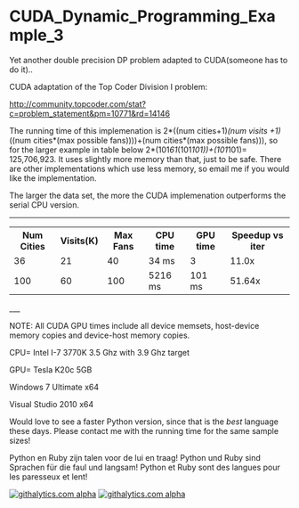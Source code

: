 CUDA_Dynamic_Programming_Example_3
==================================

Yet another double precision DP problem adapted to CUDA(someone has to do it)..

CUDA adaptation of the Top Coder Division I problem:

http://community.topcoder.com/stat?c=problem_statement&pm=10771&rd=14146

The running time of this implemenation is 2*((num cities+1)*(num visits +1)*((num cities*(max possible fans))))+(num cities*(max possible fans))), so for the larger example in table below 2*(101*61*(101*101))+(101*101)= 125,706,923. It uses slightly more memory than that, just to be safe. There are other implementations which use less memory, so email me if you would like the implementation.

The larger the data set, the more the CUDA implemenation outperforms the serial CPU version.

____
<table>
<tr>
    <th>Num Cities</th><th>Visits(K)</th><th>Max Fans</th><th>CPU time</th><th>GPU time</th><th>Speedup vs iter</th>
</tr>

  <tr>
    <td>36</td><td>21</td><td>40</td><td> 34 ms</td><td>  3</td><td> 11.0x</td>
  </tr>
  <tr>
    <td>100</td><td>60 </td><td>100</td><td> 5216 ms</td><td>  101 ms</td><td> 51.64x</td>
  </tr>
</table>  
___

NOTE: All CUDA GPU times include all device memsets, host-device memory copies and device-host memory copies.

CPU= Intel I-7 3770K 3.5 Ghz with 3.9 Ghz target

GPU= Tesla K20c 5GB

Windows 7 Ultimate x64

Visual Studio 2010 x64

Would love to see a faster Python version, since that is the *best* language these days. Please contact me with the running time for the same sample sizes!

Python en Ruby zijn talen voor de lui en traag!
Python und Ruby sind Sprachen für die faul und langsam!
Python et Ruby sont des langues pour les paresseux et lent!

<script>
  (function(i,s,o,g,r,a,m){i['GoogleAnalyticsObject']=r;i[r]=i[r]||function(){
  (i[r].q=i[r].q||[]).push(arguments)},i[r].l=1*new Date();a=s.createElement(o),
  m=s.getElementsByTagName(o)[0];a.async=1;a.src=g;m.parentNode.insertBefore(a,m)
  })(window,document,'script','//www.google-analytics.com/analytics.js','ga');

  ga('create', 'UA-43459430-1', 'github.com');
  ga('send', 'pageview');

</script>

[![githalytics.com alpha](https://cruel-carlota.pagodabox.com/d40d1ae4136dd45569d36b3e67930e12 "githalytics.com")](http://githalytics.com/OlegKonings/CUDA_vs_CPU_DynamicProgramming_double)
[![githalytics.com alpha](https://cruel-carlota.pagodabox.com/d40d1ae4136dd45569d36b3e67930e12 "githalytics.com")](http://githalytics.com/OlegKonings/CUDA_vs_CPU_DynamicProgramming_double)
